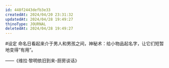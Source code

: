 ```yaml
---
id: 448f2443defb3e33
createdAt: 2024/04/20 23:31:32
updatedAt: 2024/04/28 19:49:27
thinoType: JOURNAL
deletedAt: 2024/04/28 19:49:27
---
```

#设定 命名日看起来介于男人和男孩之间，神秘术：给小物品起名字，让它们短暂地变得“有用”。

——《维拉·黎明依旧到来-厨房谈话》